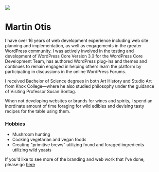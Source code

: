 <img src="martin-otis">
<h1>Martin Otis</h1>
    <p>I have over 16 years of web development experience including web site planning and implementation, as well as engagements in the greater WordPress community. I was actively involved in the testing and development of WordPress Core Version 3.0 for the WordPress Core Development Team, has authored WordPress plug-ins and themes and continues to remain engaged in helping others learn the platform by participating in discussions in the online WordPress Forums.</p>
    <p>I received Bachelor of Science degrees in both Art History and Studio Art from Knox College—where he also studied philosophy under the guidance of Visiting Professor Susan Sontag.</p>
    <p>When not developing websites or brands for wines and spirits, I spend an inordinate amount of time foraging for wild edibles and devising tasty recipes for the table using them.</p>
<h3>Hobbies</h3>
    <ul>
        <li>Mushroom hunting</li>
        <li>Cooking vegetarian and vegan foods</li>
        <li>Creating "primitive brews" utilizing found and foraged ingredients utilizing wild yeasts</li>
    </ul>
<p>If you'd like to see more of the branding and web work that I've done, please go <a href="https://forceandform.com" target="_blank">here</a></p>
